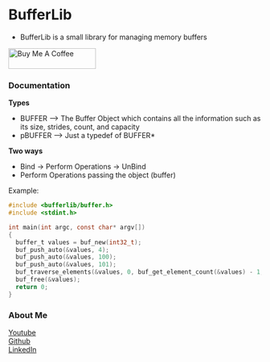 # BufferLib
- BufferLib is a small library for managing memory buffers

<a href="https://www.buymeacoffee.com/raviprakashsingh" target="_blank"><img src="https://cdn.buymeacoffee.com/buttons/default-orange.png" alt="Buy Me A Coffee" height="41" width="174"></a>

### Documentation

**Types**
- BUFFER --> The Buffer Object which contains all the information such as its size, strides, count, and capacity
- pBUFFER --> Just a typedef of BUFFER*


**Two ways**
- Bind -> Perform Operations -> UnBind
- Perform Operations passing the object (buffer)

Example:
```C
#include <bufferlib/buffer.h>
#include <stdint.h>

int main(int argc, const char* argv[])
{
  buffer_t values = buf_new(int32_t);
  buf_push_auto(&values, 4);
  buf_push_auto(&values, 100);
  buf_push_auto(&values, 101);
  buf_traverse_elements(&values, 0, buf_get_element_count(&values) - 1, buf_s32_print, NULL); 
  buf_free(&values);
  return 0;
}
```

### About Me
[Youtube](https://www.youtube.com/channel/UCWe_os3p4z3DBnQ4B5DUTfw/videos) </br>
[Github](https://github.com/ravi688) </br>
[LinkedIn](https://www.linkedin.com/in/ravi-prakash-095a271a8/) </br>
